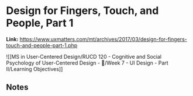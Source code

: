# Design for Fingers, Touch, and People, Part 1
**Link:** https://www.uxmatters.com/mt/archives/2017/03/design-for-fingers-touch-and-people-part-1.php

![[MS in User-Centered Design/RUCD 120 - Cognitive and Social Psychology of User-Centered Design - 💾/Week 7 - UI Design - Part II/Learning Objectives]]

## Notes
